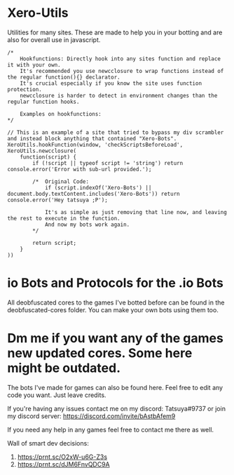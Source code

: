 # Xero-Utils
Utilities for many sites. These are made to help you in your botting and are also for overall use in javascript.
```
/*
    Hookfunctions: Directly hook into any sites function and replace it with your own.
    It's recommended you use newcclosure to wrap functions instead of the regular function(){} declarator.
    It's crucial especially if you know the site uses function protection.
    newcclosure is harder to detect in environment changes than the regular function hooks.

    Examples on hookfunctions:
*/

// This is an example of a site that tried to bypass my div scrambler and instead block anything that contained "Xero-Bots".
XeroUtils.hookFunction(window, 'checkScriptsBeforeLoad', XeroUtils.newcclosure(
    function(script) {
        if (!script || typeof script != 'string') return console.error('Error with sub-url provided.');

        /*  Original Code:
            if (script.indexOf('Xero-Bots') || document.body.textContent.includes('Xero-Bots')) return console.error('Hey tatsuya ;P');

            It's as simple as just removing that line now, and leaving the rest to execute in the function.
            And now my bots work again.
        */

        return script;
    }
))
```

# io Bots and Protocols for the .io Bots
All deobfuscated cores to the games I've botted before can be found in the deobfuscated-cores folder.
You can make your own bots using them too.

# Dm me if you want any of the games new updated cores. Some here might be outdated.

The bots I've made for games can also be found here. Feel free to edit any code you want. Just leave credits.

If you're having any issues contact me on my discord: Tatsuya#9737 or join my discord server: https://discord.com/invite/bAstbAfem9

If you need any help in any games feel free to contact me there as well.

Wall of smart dev decisions: 
1. https://prnt.sc/O2xW-u6G-Z3s
2. https://prnt.sc/dJM6FnvQDC9A
